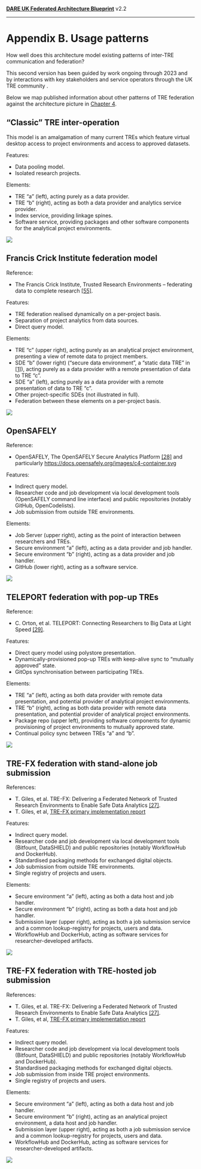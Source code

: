 **[DARE UK Federated Architecture Blueprint](../)**      v2.2

----

# Appendix B. Usage patterns

How well does this architecture model existing patterns of inter-TRE communication and federation?

This second version has been guided by work ongoing through 2023 and by interactions with key stakeholders and service operators through the UK TRE community . 

Below we map published information about other patterns of TRE federation against the architecture picture in 
[Chapter 4](../4_Infrastructure_Layer/4_1_Introduction.md).

## “Classic” TRE inter-operation

This model is an amalgamation of many current TREs which feature virtual desktop access to project environments and access to approved datasets.

Features:
 * Data pooling model.
 * Isolated research projects.

Elements:
 * TRE “a” (left), acting purely as a data provider.
 * TRE “b” (right), acting as both a data provider and analytics service provider.
 * Index service, providing linkage spines.
 * Software service, providing packages and other software components for the analytical project environments.

[![](../assets/images/federation-2-Classic_TRE_Federation_v2.0.jpg)](../assets/images/federation-2-Classic_TRE_Federation_v2.0.jpg)


## Francis Crick Institute federation model

Reference: 
 * The Francis Crick Institute, Trusted Research Environments – federating data to 
   complete research [[55]](../References.md#ref-55).

Features:
 * TRE federation realised dynamically on a per-project basis.
 * Separation of project analytics from data sources.
 * Direct query model.

Elements:
 * TRE “c” (upper right), acting purely as an analytical project environment, presenting a view of remote data to project members.
 * SDE “b” (lower right) (“secure data environment”, a “static data TRE” in [[1]](../References.md#ref-1)), acting purely as a data provider with a remote presentation of data to TRE “c”.
 * SDE “a” (left), acting purely as a data provider with a remote presentation of data to TRE “c”.
 * Other project-specific SDEs (not illustrated in full).
 * Federation between these elements on a per-project basis.

[![](../assets/images/federation-2-Crick_TRE_Federation_v2.0.jpg)](../assets/images/federation-2-Crick_TRE_Federation_v2.0.jpg)


## OpenSAFELY

Reference:
 * OpenSAFELY, The OpenSAFELY Secure Analytics Platform [[28]](../References.md#ref-28) and particularly https://docs.opensafely.org/images/c4-container.svg 

Features:
 * Indirect query model.
 * Researcher code and job development via local development tools (OpenSAFELY command line interface) and public repositories (notably GitHub, OpenCodelists).
 * Job submission from outside TRE environments.

Elements:
 * Job Server (upper right), acting as the point of interaction between researchers and TREs.
 * Secure environment “a” (left), acting as a data provider and job handler.
 * Secure environment “b” (right), acting as a data provider and job handler.
 * GitHub (lower right), acting as a software service.

[![](../assets/images/federation-2-OpenSAFELY_TRE_Federation_v2.0.jpg)](../assets/images/federation-2-OpenSAFELY_TRE_Federation_v2.0.jpg)


## TELEPORT federation with pop-up TREs

Reference:
 * C. Orton, et al. TELEPORT: Connecting Researchers to Big Data at Light Speed [[29]](../References.md#ref-29).

Features:
 * Direct query model using polystore presentation.
 * Dynamically-provisioned pop-up TREs with keep-alive sync to “mutually approved” state.
 * GitOps synchronisation between participating TREs.

Elements:
 * TRE “a” (left), acting as both data provider with remote data presentation, and potential provider of analytical project environments. 
 * TRE “b” (right), acting as both data provider with remote data presentation, and potential provider of analytical project environments. 
 * Package repo (upper left), providing software components for dynamic provisioning of project environments to mutually approved state.
 * Continual policy sync between TREs “a” and “b”.

[![](../assets/images/federation-2-TELEPORT_TRE_Federation_v2.0.jpg)](../assets/images/federation-2-TELEPORT_TRE_Federation_v2.0.jpg)


## TRE-FX federation with stand-alone job submission

References:
 * T. Giles, et al. TRE-FX: Delivering a Federated Network of Trusted Research Environments to Enable Safe Data Analytics [[27]](../References.md#ref-27).
 * T. Giles, et al, [TRE-FX primary implementation report](https://docs.google.com/document/d/1FxrwXoYjx5aUI3MQyrnHs7xigvATJMEn/)

Features:
 * Indirect query model.
 * Researcher code and job development via local development tools (Bitfount, DataSHIELD) and public repositories (notably WorkflowHub and DockerHub).
 * Standardised packaging methods for exchanged digital objects.
 * Job submission from outside TRE environments.
 * Single registry of projects and users.

Elements:
 * Secure environment “a” (left), acting as both a data host and job handler.
 * Secure environment “b” (right), acting as both a data host and job handler.
 * Submission layer (upper right), acting as both a job submission service and a common lookup-registry for projects, users and data.
 * WorkflowHub and DockerHub, acting as software services for researcher-developed artifacts.

[![](../assets/images/federation-2-TRE-FX_Ext_TRE_Federation_v2.0.jpg)](../assets/images/federation-2-TRE-FX_Ext_TRE_Federation_v2.0.jpg)


## TRE-FX federation with TRE-hosted job submission

References:
 * T. Giles, et al. TRE-FX: Delivering a Federated Network of Trusted Research Environments to Enable Safe Data Analytics [[27]](../References.md#ref-27).
 * T. Giles, et al, [TRE-FX primary implementation report](https://docs.google.com/document/d/1FxrwXoYjx5aUI3MQyrnHs7xigvATJMEn/)

Features:
 * Indirect query model.
 * Researcher code and job development via local development tools (Bitfount, DataSHIELD) and public repositories (notably WorkflowHub and DockerHub).
 * Standardised packaging methods for exchanged digital objects.
 * Job submission from inside TRE project environments.
 * Single registry of projects and users.

Elements:
 * Secure environment “a” (left), acting as both a data host and job handler.
 * Secure environment “b” (right), acting as an analytical project environment, a data host and job handler.
 * Submission layer (upper right), acting as both a job submission service and a common lookup-registry for projects, users and data.
 * WorkflowHub and DockerHub, acting as software services for researcher-developed artifacts.

[![](../assets/images/federation-2-TRE-FX_Int_TRE_Federation_v2.0.jpg)](../assets/images/federation-2-TRE-FX_Int_TRE_Federation_v2.0.jpg)


